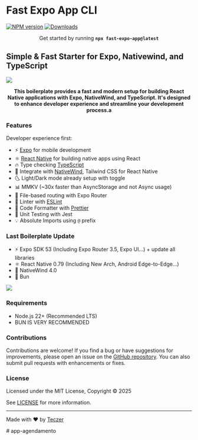 # Fast Expo App CLI

[![NPM version][npm-image]][npm-url]
[![Downloads][downloads-image]][npm-url]

<p align="center">
  Get started by running <b><code>npx fast-expo-app@latest</code></b>
</p>

## Simple & Fast Starter for Expo, Nativewind, and TypeScript

![](https://res.cloudinary.com/dw3mwclgk/image/upload/v1748088179/FAST-EXPO-APP.png)
<p align="center">
<b>
This boilerplate provides a fast and modern setup for building React Native applications with Expo, NativeWind, and TypeScript. It's designed to enhance developer experience and streamline your development process.a
</b>
</p>

### Features

Developer experience first:

- ⚡ [Expo](https://expo.dev) for mobile development
- ⚛️ [React Native](https://reactnative.dev) for building native apps using React
- 🔥 Type checking [TypeScript](https://www.typescriptlang.org)
- 💎 Integrate with [NativeWind](https://www.nativewind.dev), Tailwind CSS for React Native
- 🌜 Light/Dark mode already setup with toggle
- 📊 MMKV (~30x faster than AsyncStorage and not Async usage)
- 📁 File-based routing with Expo Router
- 📏 Linter with [ESLint](https://eslint.org)
- 💖 Code Formatter with [Prettier](https://prettier.io)
- 🤡 Unit Testing with Jest
- 💡 Absolute Imports using `@` prefix

### Last Boilerplate Update

- ⚡ Expo SDK 53 (Including Expo Router 3.5, Expo UI...) + update all libraries
- ⚛️ React Native 0.79 (Including New Arch, Android Edge-to-Edge...)
- 💎 NativeWind 4.0
- 🥟 Bun

![](https://res.cloudinary.com/dw3mwclgk/image/upload/v1748011077/UPDATE.png)

### Requirements

- Node.js 22+ (Recommended LTS)
- BUN IS VERY RECOMMENDED

### Contributions

Contributions are welcome! If you find a bug or have suggestions for improvements, please open an issue on the [GitHub repository](https://github.com/Teczer/expo-react-native-nativewind-typescript-boilerplate/issues). You can also submit pull requests with enhancements or fixes.

### License

Licensed under the MIT License, Copyright © 2025

See [LICENSE](LICENSE) for more information.

---

Made with ♥ by [Teczer](https://mehdihattou.com/)

[downloads-image]: https://img.shields.io/npm/dm/fast-expo-app?color=364fc7&logoColor=364fc7
[npm-url]: https://www.npmjs.com/package/fast-expo-app
[npm-image]: https://img.shields.io/npm/v/fast-expo-app?color=0b7285&logoColor=0b7285
#   a p p - a g e n d a m e n t o  
 